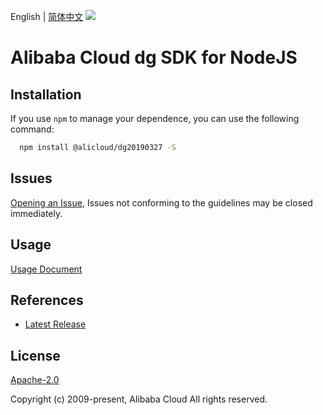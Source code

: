 English | [简体中文](README-CN.md)
![](https://aliyunsdk-pages.alicdn.com/icons/AlibabaCloud.svg)

# Alibaba Cloud dg SDK for NodeJS

## Installation
If you use `npm` to manage your dependence, you can use the following command:

```sh
  npm install @alicloud/dg20190327 -S
```

## Issues
[Opening an Issue](https://github.com/aliyun/alibabacloud-typescript-sdk/issues/new), Issues not conforming to the guidelines may be closed immediately.

## Usage
[Usage Document](https://github.com/aliyun/alibabacloud-typescript-sdk/blob/master/docs/Usage-EN.md#quick-examples)

## References
* [Latest Release](https://github.com/aliyun/alibabacloud-typescript-sdk/)

## License
[Apache-2.0](http://www.apache.org/licenses/LICENSE-2.0)

Copyright (c) 2009-present, Alibaba Cloud All rights reserved.
